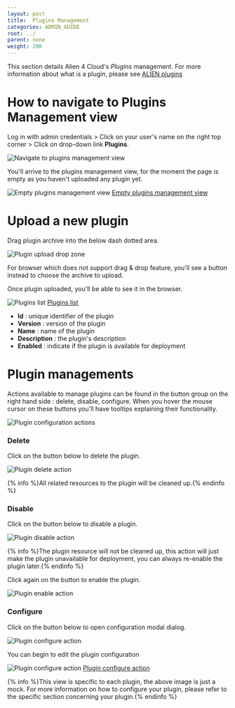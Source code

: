 ```yaml
---
layout: post
title:  Plugins Management
categories: ADMIN_GUIDE
root: ../
parent: none
weight: 200
---
```


This section details Alien 4 Cloud's *Plugins* management. For more information about what is a plugin, please see [ALIEN plugins](/developer_guide/plugin.html)

# How to navigate to Plugins Management view

Log in with admin credentials > Click on your user's name on the right top corner > Click on drop-down link **Plugins**.

![Navigate to plugins management view](../../images/admin_guide/plugins-management-link.png)

You'll arrive to the plugins management view, for the moment the page is empty as you haven't uploaded any plugin yet.

![Empty plugins management view](../../images/admin_guide/plugins-empty.png)
[Empty plugins management view](../../images/admin_guide/plugins-empty.png)

# Upload a new plugin

Drag plugin archive into the below dash dotted area.

![Plugin upload drop zone](../../images/admin_guide/plugins-drop-zone.png)

For browser which does not support drag & drop feature, you'll see a button instead to choose the archive to upload.

Once plugin uploaded, you'll be able to see it in the browser.

![Plugins list](../../images/admin_guide/plugins-full.png)
[Plugins list](../../images/admin_guide/plugins-full.png)

* **Id** : unique identifier of the plugin
* **Version** : version of the plugin
* **Name** : name of the plugin
* **Description** : the plugin's description
* **Enabled** : indicate if the plugin is available for deployment

# Plugin managements

Actions available to manage plugins can be found in the button group on the right hand side : delete, disable, configure. When you hover the mouse cursor on these buttons you'll have tooltips explaining their functionality.

![Plugin configuration actions](../../images/admin_guide/plugins-action.png)

### Delete

Click on the button below to delete the plugin.

![Plugin delete action](../../images/admin_guide/plugins-delete.png)

{% info %}All related resources to the plugin will be cleaned up.{% endinfo %}

### Disable

Click on the button below to disable a plugin.

![Plugin disable action](../../images/admin_guide/plugins-disable.png)

{% info %}The plugin resource will not be cleaned up, this action will just make the plugin unavailable for deployment, you can always re-enable the plugin later.{% endinfo %}

Click again on the button to enable the plugin.

![Plugin enable action](../../images/admin_guide/plugins-enable.png)

### Configure

Click on the button below to open configuration modal dialog.

![Plugin configure action](../../images/admin_guide/plugins-configure.png)

You can begin to edit the plugin configuration

![Plugin configure action](../../images/admin_guide/plugins-configuration.png)
[Plugin configure action](../../images/admin_guide/plugins-configuration.png)

{% info %}This view is specific to each plugin, the above image is just a mock. For more information on how to configure your plugin, please refer to the specific section concerning your plugin.{% endinfo %}
